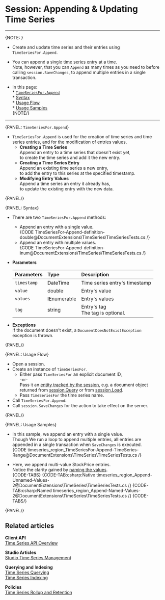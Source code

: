 ﻿# Session: Appending & Updating Time Series

---

{NOTE: }

* Create and update time series and their entries using `TimeSeriesFor.Append`.  

* You can append a single [time series entry](../../../../document-extensions/timeseries/design#time-series-entries) at a time.  
  Note, however, that you can `Append` as many times as you need to before calling 
  `session.SaveChanges`, to append multiple entries in a single transaction.  

* In this page:  
      * [`TimeSeriesFor.Append`](../../../../document-extensions/timeseries/client-api/session/append#timeseriesfor.append)  
         * [Syntax](../../../../document-extensions/timeseries/client-api/session/append#syntax)  
         * [Usage Flow](../../../../document-extensions/timeseries/client-api/session/append#usage-flow)  
         * [Usage Samples](../../../../document-extensions/timeseries/client-api/session/append#usage-samples)  
{NOTE/}



---

{PANEL: `TimeSeriesFor.Append`}

* `TimeSeriesFor.Append` is used for the creation of time series and 
  time series entries, and for the modification of entries values.  
   * **Creating a Time Series**  
     Append an entry to a time series that doesn't exist yet,  
     to create the time series and add it the new entry.  
   * **Creating a Time Series Entry**  
     Append an existing time series a new entry,  
     to add the entry to this series at the specified timestamp.  
   * **Modifying Entry Values**  
     Append a time series an entry it already has,  
     to update the existing entry with the new data. 

{PANEL/}

{PANEL: Syntax}

* There are two `TimeSeriesFor.Append` methods:  
   * Append an entry with a single value.  
     {CODE TimeSeriesFor-Append-definition-double@DocumentExtensions\TimeSeries\TimeSeriesTests.cs /}
   * Append an entry with multiple values.  
     {CODE TimeSeriesFor-Append-definition-inum@DocumentExtensions\TimeSeries\TimeSeriesTests.cs /}

* **Parameters**  

    | Parameters | Type | Description |
    |:-------------|:-------------|:-------------|
    | `timestamp` | DateTime | Time series entry's timestamp |
    | `value` | double | Entry's value |
    | `values` | IEnumerable<double> | Entry's values |
    | `tag` | string | Entry's tag <br> The tag is optional. |

* **Exceptions**  
  If the document doesn't exist, a `DocumentDoesNotExistException` exception is thrown.  

{PANEL/}

{PANEL: Usage Flow}

* Open a session.  
* Create an instance of `TimeSeriesFor`.  
    * Either pass `TimeSeriesFor` an explicit document ID,  
      -or-  
      Pass it an [entity tracked by the session](../../../../client-api/session/loading-entities), e.g. a document object returned from [session.Query](../../../../client-api/session/querying/how-to-query) or from [session.Load](../../../../client-api/session/loading-entities#load).  
    * Pass `TimeSeriesFor` the time series name.  
* Call `TimeSeriesFor.Append`.  
* Call `session.SaveChanges` for the action to take effect on the server.  

{PANEL/}

{PANEL: Usage Samples}

* In this sample, we append an entry with a single value.  
  Though We run a loop to append multiple entries, all entries are appended in a single 
  transaction when `SaveChanges` is executed.  
   {CODE timeseries_region_TimeSeriesFor-Append-TimeSeries-Range@DocumentExtensions\TimeSeries\TimeSeriesTests.cs /}  

* Here, we append multi-value StockPrice entries.  
  Notice the clarity gained by [naming the values](../../../../document-extensions/timeseries/client-api/named-time-series-values).  
   {CODE-TABS}
   {CODE-TAB:csharp:Native timeseries_region_Append-Unnamed-Values-2@DocumentExtensions\TimeSeries\TimeSeriesTests.cs /}
   {CODE-TAB:csharp:Named timeseries_region_Append-Named-Values-2@DocumentExtensions\TimeSeries\TimeSeriesTests.cs /}
   {CODE-TABS/}

{PANEL/}

## Related articles

**Client API**  
[Time Series API Overview](../../../../document-extensions/timeseries/client-api/overview)  

**Studio Articles**  
[Studio Time Series Management](../../../../studio/database/document-extensions/time-series)  

**Querying and Indexing**  
[Time Series Querying](../../../../document-extensions/timeseries/querying/overview-and-syntax)  
[Time Series Indexing](../../../../document-extensions/timeseries/indexing)  

**Policies**  
[Time Series Rollup and Retention](../../../../document-extensions/timeseries/rollup-and-retention)  

